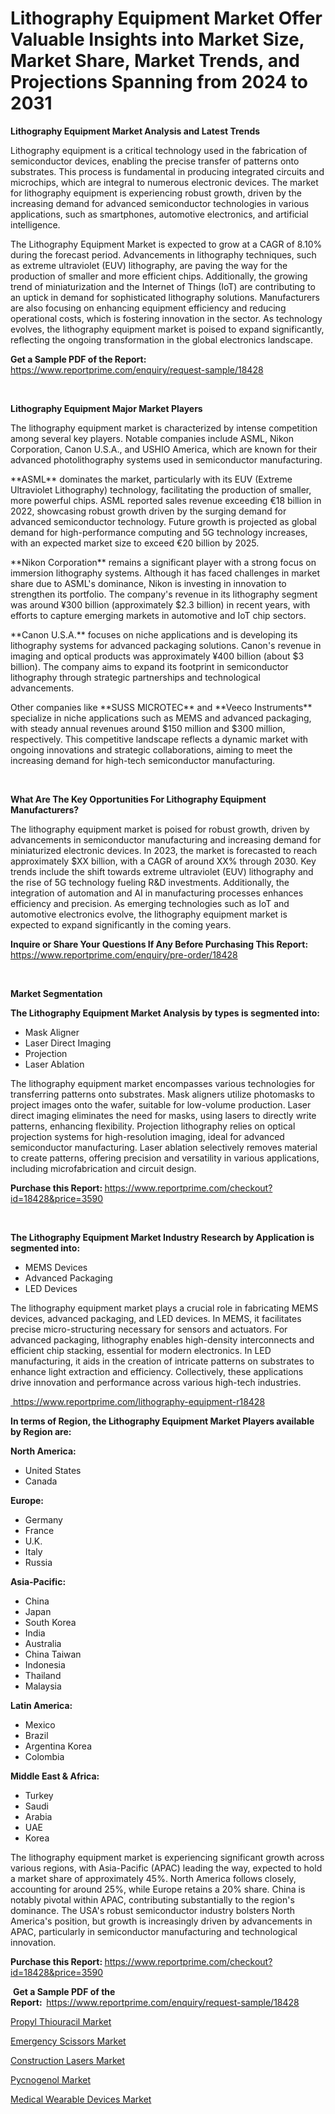 <p><h1>Lithography Equipment Market Offer Valuable Insights into Market Size, Market Share, Market Trends, and Projections Spanning from 2024 to 2031</h1></p><p><strong>Lithography Equipment Market Analysis and Latest Trends</strong></p>
<p><p>Lithography equipment is a critical technology used in the fabrication of semiconductor devices, enabling the precise transfer of patterns onto substrates. This process is fundamental in producing integrated circuits and microchips, which are integral to numerous electronic devices. The market for lithography equipment is experiencing robust growth, driven by the increasing demand for advanced semiconductor technologies in various applications, such as smartphones, automotive electronics, and artificial intelligence. </p><p>The Lithography Equipment Market is expected to grow at a CAGR of 8.10% during the forecast period. Advancements in lithography techniques, such as extreme ultraviolet (EUV) lithography, are paving the way for the production of smaller and more efficient chips. Additionally, the growing trend of miniaturization and the Internet of Things (IoT) are contributing to an uptick in demand for sophisticated lithography solutions. Manufacturers are also focusing on enhancing equipment efficiency and reducing operational costs, which is fostering innovation in the sector. As technology evolves, the lithography equipment market is poised to expand significantly, reflecting the ongoing transformation in the global electronics landscape.</p></p>
<p><strong>Get a Sample PDF of the Report:&nbsp;</strong> <a href="https://www.reportprime.com/enquiry/request-sample/18428?utm_campaign=1109&utm_medium=2&utm_source=Github&utm_content=ia&utm_term=21112024&utm_id=lithography-equipment">https://www.reportprime.com/enquiry/request-sample/18428</a></p>
<p>&nbsp;</p>
<p><strong>Lithography Equipment Major Market Players</strong></p>
<p><p>The lithography equipment market is characterized by intense competition among several key players. Notable companies include ASML, Nikon Corporation, Canon U.S.A., and USHIO America, which are known for their advanced photolithography systems used in semiconductor manufacturing.</p><p>**ASML** dominates the market, particularly with its EUV (Extreme Ultraviolet Lithography) technology, facilitating the production of smaller, more powerful chips. ASML reported sales revenue exceeding €18 billion in 2022, showcasing robust growth driven by the surging demand for advanced semiconductor technology. Future growth is projected as global demand for high-performance computing and 5G technology increases, with an expected market size to exceed €20 billion by 2025.</p><p>**Nikon Corporation** remains a significant player with a strong focus on immersion lithography systems. Although it has faced challenges in market share due to ASML's dominance, Nikon is investing in innovation to strengthen its portfolio. The company's revenue in its lithography segment was around ¥300 billion (approximately $2.3 billion) in recent years, with efforts to capture emerging markets in automotive and IoT chip sectors.</p><p>**Canon U.S.A.** focuses on niche applications and is developing its lithography systems for advanced packaging solutions. Canon's revenue in imaging and optical products was approximately ¥400 billion (about $3 billion). The company aims to expand its footprint in semiconductor lithography through strategic partnerships and technological advancements.</p><p>Other companies like **SUSS MICROTEC** and **Veeco Instruments** specialize in niche applications such as MEMS and advanced packaging, with steady annual revenues around $150 million and $300 million, respectively. This competitive landscape reflects a dynamic market with ongoing innovations and strategic collaborations, aiming to meet the increasing demand for high-tech semiconductor manufacturing.</p></p>
<p>&nbsp;</p>
<p><strong>What Are The Key Opportunities For Lithography Equipment Manufacturers?</strong></p>
<p><p>The lithography equipment market is poised for robust growth, driven by advancements in semiconductor manufacturing and increasing demand for miniaturized electronic devices. In 2023, the market is forecasted to reach approximately $XX billion, with a CAGR of around XX% through 2030. Key trends include the shift towards extreme ultraviolet (EUV) lithography and the rise of 5G technology fueling R&D investments. Additionally, the integration of automation and AI in manufacturing processes enhances efficiency and precision. As emerging technologies such as IoT and automotive electronics evolve, the lithography equipment market is expected to expand significantly in the coming years.</p></p>
<p><strong>Inquire or Share Your Questions If Any Before Purchasing This Report:</strong> <a href="https://www.reportprime.com/enquiry/pre-order/18428?utm_campaign=1109&utm_medium=2&utm_source=Github&utm_content=ia&utm_term=21112024&utm_id=lithography-equipment">https://www.reportprime.com/enquiry/pre-order/18428</a></p>
<p>&nbsp;</p>
<p><strong>Market Segmentation</strong></p>
<p><strong>The Lithography Equipment Market Analysis by types is segmented into:</strong></p>
<p><ul><li>Mask Aligner</li><li>Laser Direct Imaging</li><li>Projection</li><li>Laser Ablation</li></ul></p>
<p><p>The lithography equipment market encompasses various technologies for transferring patterns onto substrates. Mask aligners utilize photomasks to project images onto the wafer, suitable for low-volume production. Laser direct imaging eliminates the need for masks, using lasers to directly write patterns, enhancing flexibility. Projection lithography relies on optical projection systems for high-resolution imaging, ideal for advanced semiconductor manufacturing. Laser ablation selectively removes material to create patterns, offering precision and versatility in various applications, including microfabrication and circuit design.</p></p>
<p><strong>Purchase this Report:&nbsp;</strong><a href="https://www.reportprime.com/checkout?id=18428&price=3590&utm_campaign=1109&utm_medium=2&utm_source=Github&utm_content=ia&utm_term=21112024&utm_id=lithography-equipment">https://www.reportprime.com/checkout?id=18428&price=3590</a></p>
<p>&nbsp;</p>
<p><strong>The Lithography Equipment Market Industry Research by Application is segmented into:</strong></p>
<p><ul><li>MEMS Devices</li><li>Advanced Packaging</li><li>LED Devices</li></ul></p>
<p><p>The lithography equipment market plays a crucial role in fabricating MEMS devices, advanced packaging, and LED devices. In MEMS, it facilitates precise micro-structuring necessary for sensors and actuators. For advanced packaging, lithography enables high-density interconnects and efficient chip stacking, essential for modern electronics. In LED manufacturing, it aids in the creation of intricate patterns on substrates to enhance light extraction and efficiency. Collectively, these applications drive innovation and performance across various high-tech industries.</p></p>
<p><a href="https://www.reportprime.com/lithography-equipment-r18428?utm_campaign=1109&utm_medium=2&utm_source=Github&utm_content=ia&utm_term=21112024&utm_id=lithography-equipment">&nbsp;https://www.reportprime.com/lithography-equipment-r18428</a></p>
<p><strong>In terms of Region, the Lithography Equipment Market Players available by Region are:</strong></p>
<p>
    <p> <strong> North America: </strong>
        <ul>
            <li>United States</li>
            <li>Canada</li>
        </ul>
        </p> 
    <p> <strong> Europe: </strong>
        <ul>
            <li>Germany</li>
            <li>France</li>
            <li>U.K.</li>
            <li>Italy</li>
            <li>Russia</li>
        </ul>
        </p> 
    <p> <strong> Asia-Pacific: </strong>
        <ul>
            <li>China</li>
            <li>Japan</li>
            <li>South Korea</li>
            <li>India</li>
            <li>Australia</li>
            <li>China Taiwan</li>
            <li>Indonesia</li>
            <li>Thailand</li>
            <li>Malaysia</li>
        </ul>
        </p> 
    <p> <strong> Latin America: </strong>
        <ul>
            <li>Mexico</li>
            <li>Brazil</li>
            <li>Argentina Korea</li>
            <li>Colombia</li>
        </ul>
        </p> 
    <p> <strong> Middle East & Africa: </strong>
        <ul>
            <li>Turkey</li>
            <li>Saudi</li>
            <li>Arabia</li>
            <li>UAE</li>
            <li>Korea</li>
        </ul>
    </p>
    </p>
<p><p>The lithography equipment market is experiencing significant growth across various regions, with Asia-Pacific (APAC) leading the way, expected to hold a market share of approximately 45%. North America follows closely, accounting for around 25%, while Europe retains a 20% share. China is notably pivotal within APAC, contributing substantially to the region's dominance. The USA's robust semiconductor industry bolsters North America's position, but growth is increasingly driven by advancements in APAC, particularly in semiconductor manufacturing and technological innovation.</p></p>
<p><strong>Purchase this Report: </strong><a href="https://www.reportprime.com/checkout?id=18428&price=3590&utm_campaign=1109&utm_medium=2&utm_source=Github&utm_content=ia&utm_term=21112024&utm_id=lithography-equipment">https://www.reportprime.com/checkout?id=18428&price=3590</a></p>
<p>&nbsp;<strong>Get a Sample PDF of the Report:&nbsp;&nbsp;</strong><a href="https://www.reportprime.com/enquiry/request-sample/18428?utm_campaign=1109&utm_medium=2&utm_source=Github&utm_content=ia&utm_term=21112024&utm_id=lithography-equipment">https://www.reportprime.com/enquiry/request-sample/18428</a></p>
<p><strong></strong></p>
<p><p><a href="https://issuu.com/reportprime-2/docs/propyl-thiouracil-market-size-2030._0a5b3039a0eb8b?utm_campaign=1109&utm_medium=2&utm_source=Github&utm_content=ia&utm_term=21112024&utm_id=lithography-equipment">Propyl Thiouracil Market</a></p><p><a href="https://www.linkedin.com/pulse/market-study-emergency-scissors-size-dynamics-expected-f2d2e?utm_campaign=1109&utm_medium=2&utm_source=Github&utm_content=ia&utm_term=21112024&utm_id=lithography-equipment">Emergency Scissors Market</a></p><p><a href="https://github.com/AshikRahman665/Market-Research-Report-List-1/blob/main/construction-lasers-market.md?utm_campaign=1109&utm_medium=2&utm_source=Github&utm_content=ia&utm_term=21112024&utm_id=lithography-equipment">Construction Lasers Market</a></p><p><a href="https://issuu.com/reportprime-2/docs/pycnogenol-market-size-2030.pptx_e1975b604888f0?utm_campaign=1109&utm_medium=2&utm_source=Github&utm_content=ia&utm_term=21112024&utm_id=lithography-equipment">Pycnogenol Market</a></p><p><a href="https://www.linkedin.com/pulse/future-outlook-medical-wearable-devices-market-key-growth-t0d3e?utm_campaign=1109&utm_medium=2&utm_source=Github&utm_content=ia&utm_term=21112024&utm_id=lithography-equipment">Medical Wearable Devices Market</a></p></p>